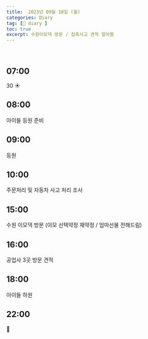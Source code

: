 ```yaml
---
title:  2023년 09월 18일 (월)
categories: Diary
tag: [📒 diary ]
toc: true
excerpt: 수원이모댁 방문 / 접촉사고 견적 알아봄
---
```

​
## 07:00

30 ☀️

## 08:00

아이들 등원 준비

## 09:00

등원

## 10:00

주문처리 및 자동차 사고 처리 조사

## 15:00

수원 이모댁 방문 (이모 선택약정 재약정 / 엄마선물 전해드림)

## 16:00

공업사 3곳 방문 견적

## 18:00

아이들 하원

## 22:00

🌙

<br><br><br>